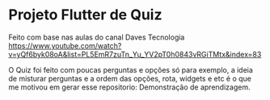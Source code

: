 # Projeto Flutter de Quiz

Feito com base nas aulas do canal Daves Tecnologia
https://www.youtube.com/watch?v=yQf6byk08oA&list=PL5EmR7zuTn_Yu_YV2pT0h0843vRGiTMtx&index=83

O Quiz foi feito com poucas perguntas e opções só para exemplo, a ideia de misturar perguntas e a ordem das opções, rota, widgets e etc é o que me motivou em gerar esse repositorio: Demonstração de aprendizagem.